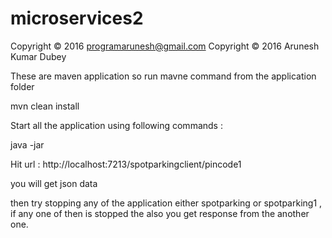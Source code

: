 # microservices2

Copyright © 2016 programarunesh@gmail.com 
Copyright © 2016 Arunesh Kumar Dubey

These are maven application so run mavne command from the application folder 

mvn clean install

Start all the application using following commands :

java -jar <name of the jar file from target folder>

Hit url : http://localhost:7213/spotparkingclient/pincode1

you will get json data 

then try stopping any of the application either spotparking or spotparking1 , if any one of then is stopped the also you 
get response from the another one.

